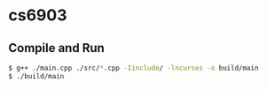 # cs6903

## Compile and Run
```bash
$ g++ ./main.cpp ./src/*.cpp -Iinclude/ -lncurses -o build/main 
$ ./build/main
```

